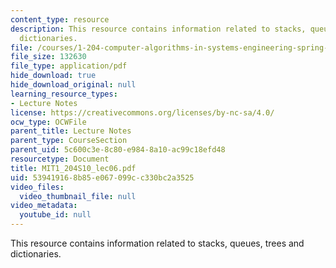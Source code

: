 ```yaml
---
content_type: resource
description: This resource contains information related to stacks, queues, trees and
  dictionaries.
file: /courses/1-204-computer-algorithms-in-systems-engineering-spring-2010/539419168b85e067099cc330bc2a3525_MIT1_204S10_lec06.pdf
file_size: 132630
file_type: application/pdf
hide_download: true
hide_download_original: null
learning_resource_types:
- Lecture Notes
license: https://creativecommons.org/licenses/by-nc-sa/4.0/
ocw_type: OCWFile
parent_title: Lecture Notes
parent_type: CourseSection
parent_uid: 5c600c3e-8c80-e984-8a10-ac99c18efd48
resourcetype: Document
title: MIT1_204S10_lec06.pdf
uid: 53941916-8b85-e067-099c-c330bc2a3525
video_files:
  video_thumbnail_file: null
video_metadata:
  youtube_id: null
---
```

This resource contains information related to stacks, queues, trees and dictionaries.
